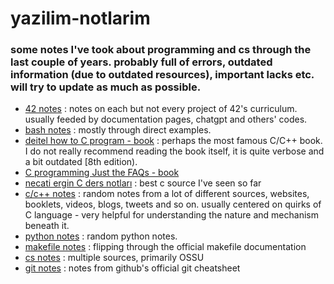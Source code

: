 # yazilim-notlarim

### some notes I've took about programming and cs through the last couple of years. probably full of errors, outdated information (due to outdated resources), important lacks etc. will try to update as much as possible.
* [42 notes](https://bugrahankaramollaoglu.notion.site/42-notlar-6dce256d992d4de3bc371f60f518ba91?pvs=4) : notes on each but not every project of 42's curriculum. usually feeded by documentation pages, chatgpt and others' codes. 
* [bash notes](https://bugrahankaramollaoglu.notion.site/bash-notlar-2695abd228a34529bff82dcadcf2ac13?pvs=4) : mostly through direct examples.
* [deitel how to C program - book](https://bugrahankaramollaoglu.notion.site/deitel-how-to-program-c-notlar-7089d02d07ce4378b28c6a662c3c657f?pvs=4) : perhaps the most famous C/C++ book. I do not really recommend reading the book itself, it is quite verbose and a bit outdated [8th edition).
* [C programming Just the FAQs - book](https://bugrahankaramollaoglu.notion.site/c-programming-just-the-FAQs-DONE-944f8f6ee82148298c37713bb96bf746?pvs=4)
* [necati ergin C ders notları](https://bugrahankaramollaoglu.notion.site/necati-ergin-c-ders-notlar-0662c25412974b26a3c99cb963fe8fc8?pvs=4) : best c source I've seen so far
* [c/c++ notes](https://bugrahankaramollaoglu.notion.site/random-c-c-notes-9e3890b180bb40ccb900c7fd72a43e3a?pvs=4) : random notes from a lot of different sources, websites, booklets, videos, blogs, tweets and so on. usually centered on quirks of C language - very helpful for understanding the nature and mechanism beneath it.
* [python notes](https://bugrahankaramollaoglu.notion.site/muhtelif-python-notlar-7d127a3fe7ee453483909c586ed9828f?pvs=4) : random python notes.
* [makefile notes](https://bugrahankaramollaoglu.notion.site/makefile-notlar-346c7ce6374a44c08f9b26f9ffe0b76c?pvs=4) : flipping through the official makefile documentation
* [cs notes](https://bugrahankaramollaoglu.notion.site/cs-notes-1c0a671ddbf049b49066ac3ea1ad16a5?pvs=4) : multiple sources, primarily OSSU
* [git notes](https://bugrahankaramollaoglu.notion.site/git-notlar-d0c36f9e594f4390a9999b39d75958e4?pvs=4) : notes from github's official git cheatsheet

